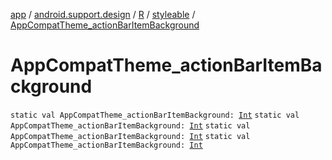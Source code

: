 [app](../../../index.md) / [android.support.design](../../index.md) / [R](../index.md) / [styleable](index.md) / [AppCompatTheme_actionBarItemBackground](.)

# AppCompatTheme_actionBarItemBackground

`static val AppCompatTheme_actionBarItemBackground: `[`Int`](https://kotlinlang.org/api/latest/jvm/stdlib/kotlin/-int/index.html)
`static val AppCompatTheme_actionBarItemBackground: `[`Int`](https://kotlinlang.org/api/latest/jvm/stdlib/kotlin/-int/index.html)
`static val AppCompatTheme_actionBarItemBackground: `[`Int`](https://kotlinlang.org/api/latest/jvm/stdlib/kotlin/-int/index.html)
`static val AppCompatTheme_actionBarItemBackground: `[`Int`](https://kotlinlang.org/api/latest/jvm/stdlib/kotlin/-int/index.html)